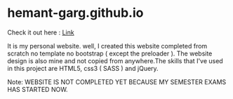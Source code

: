 # hemant-garg.github.io


Check it out here : <a href="https://hemant-garg.github.io/" target="_blank">Link</a>

It is my personal website. well, I created this website completed from scratch no template no bootstrap ( except the preloader ). The website design is also mine and not copied from anywhere.The skills that I've used in this project are HTML5, css3 ( SASS ) and jQuery.

Note: WEBSITE IS NOT COMPLETED YET BECAUSE MY SEMESTER EXAMS HAS STARTED NOW.

